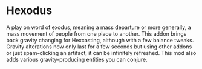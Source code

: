 # Hexodus

A play on word of exodus, meaning a mass departure or more generally, a mass movement of people from one place to another. This addon brings back gravity changing for Hexcasting, although with a few balance tweaks. Gravity alterations now only last for a few seconds but using other addons or just spam-clicking an artifact, it can be infinitely refreshed. This mod also adds various gravity-producing entities you can conjure.